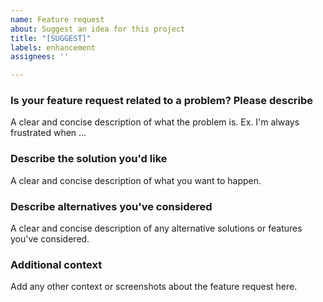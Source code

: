 ```yaml
---
name: Feature request
about: Suggest an idea for this project
title: "[SUGGEST]"
labels: enhancement
assignees: ''

---
```


### Is your feature request related to a problem? Please describe
A clear and concise description of what the problem is. Ex. I'm always frustrated when ...

### Describe the solution you'd like
A clear and concise description of what you want to happen.

### Describe alternatives you've considered
A clear and concise description of any alternative solutions or features you've considered.

### Additional context
Add any other context or screenshots about the feature request here.
